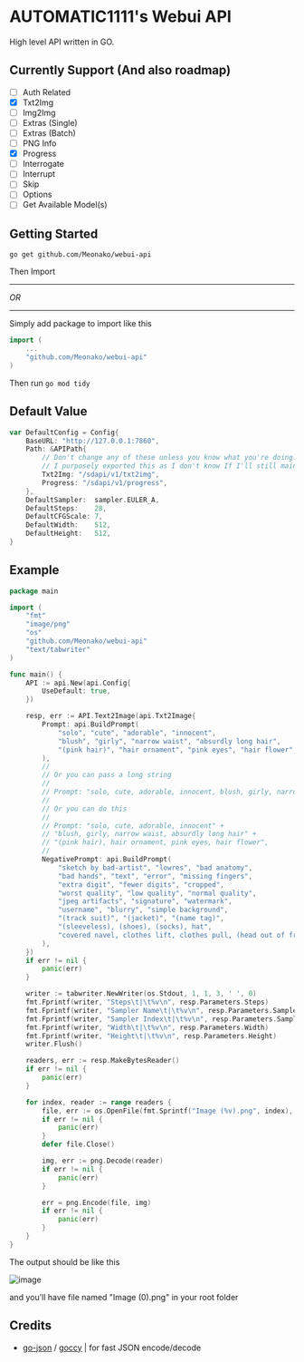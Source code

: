 # AUTOMATIC1111's Webui API

High level API written in GO.

## Currently Support (And also roadmap)

- [ ] Auth Related
- [x] Txt2Img
- [ ] Img2Img
- [ ] Extras (Single)
- [ ] Extras (Batch)
- [ ] PNG Info
- [x] Progress
- [ ] Interrogate
- [ ] Interrupt
- [ ] Skip
- [ ] Options
- [ ] Get Available Model(s)
 
## Getting Started

```
go get github.com/Meonako/webui-api
```
Then Import

---

_OR_

---

Simply add package to import like this
```go
import (
    ...
    "github.com/Meonako/webui-api"
)
```

Then run `go mod tidy`

## Default Value
```go
var DefaultConfig = Config{
    BaseURL: "http://127.0.0.1:7860",
    Path: &APIPath{
        // Don't change any of these unless you know what you're doing. 
        // I purposely exported this as I don't know If I'll still maintain this pkg in the future
        Txt2Img: "/sdapi/v1/txt2img",
        Progress: "/sdapi/v1/progress",
    },
    DefaultSampler:  sampler.EULER_A,
    DefaultSteps:    28,
    DefaultCFGScale: 7,
    DefaultWidth:    512,
    DefaultHeight:   512,
}
```

## Example

```go
package main

import (
    "fmt"
    "image/png"
    "os"
    "github.com/Meonako/webui-api"
    "text/tabwriter"
)

func main() {
    API := api.New(api.Config{
        UseDefault: true,
    })

    resp, err := API.Text2Image(api.Txt2Image{
        Prompt: api.BuildPrompt(
            "solo", "cute", "adorable", "innocent",
            "blush", "girly", "narrow waist", "absurdly long hair",
            "(pink hair)", "hair ornament", "pink eyes", "hair flower",
        ),
        //
        // Or you can pass a long string
        //
        // Prompt: "solo, cute, adorable, innocent, blush, girly, narrow waist, absurdly long hair, (pink hair), hair ornament, pink eyes, hair flower",
        //
        // Or you can do this
        //
        // Prompt: "solo, cute, adorable, innocent" +
        // "blush, girly, narrow waist, absurdly long hair" +
        // "(pink hair), hair ornament, pink eyes, hair flower",
        //
        NegativePrompt: api.BuildPrompt(
            "sketch by bad-artist", "lowres", "bad anatomy",
            "bad hands", "text", "error", "missing fingers",
            "extra digit", "fewer digits", "cropped",
            "worst quality", "low quality", "normal quality",
            "jpeg artifacts", "signature", "watermark",
            "username", "blurry", "simple background",
            "(track suit)", "(jacket)", "(name tag)",
            "(sleeveless), (shoes), (socks), hat",
            "covered navel, clothes lift, clothes pull, (head out of frame)",
        ),
    })
    if err != nil {
        panic(err)
    }

    writer := tabwriter.NewWriter(os.Stdout, 1, 1, 3, ' ', 0)
    fmt.Fprintf(writer, "Steps\t|\t%v\n", resp.Parameters.Steps)
    fmt.Fprintf(writer, "Sampler Name\t|\t%v\n", resp.Parameters.SamplerName)
    fmt.Fprintf(writer, "Sampler Index\t|\t%v\n", resp.Parameters.SamplerIndex)
    fmt.Fprintf(writer, "Width\t|\t%v\n", resp.Parameters.Width)
    fmt.Fprintf(writer, "Height\t|\t%v\n", resp.Parameters.Height)
    writer.Flush()

    readers, err := resp.MakeBytesReader()
    if err != nil {
        panic(err)
    }

    for index, reader := range readers {
        file, err := os.OpenFile(fmt.Sprintf("Image (%v).png", index), os.O_WRONLY|os.O_CREATE, 0777)
        if err != nil {
            panic(err)
        }
        defer file.Close()

        img, err := png.Decode(reader)
        if err != nil {
            panic(err)
        }

        err = png.Encode(file, img)
        if err != nil {
            panic(err)
        }
    }
}

```

The output should be like this

![image](https://user-images.githubusercontent.com/76484203/207892808-dbe685d6-5933-4cf1-a925-b5dd2797b407.png)

and you'll have file named "Image (0).png" in your root folder

## Credits
- [go-json](https://github.com/goccy/go-json) / [goccy](https://github.com/goccy) | for fast JSON encode/decode
